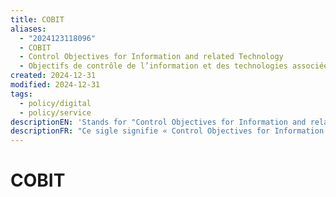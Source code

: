 ```yaml
---
title: COBIT
aliases:
  - "2024123118096"
  - COBIT
  - Control Objectives for Information and related Technology
  - Objectifs de contrôle de l’information et des technologies associées
created: 2024-12-31
modified: 2024-12-31
tags:
  - policy/digital
  - policy/service
descriptionEN: 'Stands for "Control Objectives for Information and related Technology" and represents a set of best practices that provide guidance for the management of IT processes. (Source: IT Governance Institute)'
descriptionFR: "Ce sigle signifie « Control Objectives for Information and related Technology » (Objectifs de contrôle de l’information et des technologies associées) et représente un ensemble de pratiques exemplaires qui fournissent une orientation à la gestion des processus de la TI. (Source : IT Governance Institute)"
---
```

# COBIT
